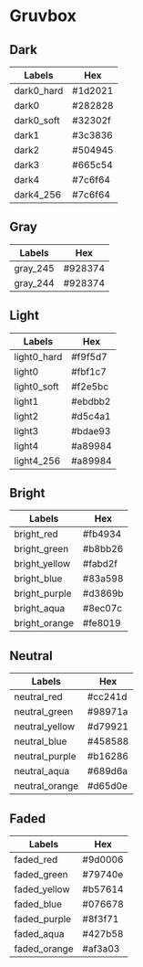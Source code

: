 # Gruvbox

## Dark

Labels     | Hex
---------- | -------
dark0_hard | #1d2021
dark0      | #282828
dark0_soft | #32302f
dark1      | #3c3836
dark2      | #504945
dark3      | #665c54
dark4      | #7c6f64
dark4_256  | #7c6f64

## Gray

Labels   | Hex
-------- | -------
gray_245 | #928374
gray_244 | #928374

## Light

Labels      | Hex
----------- | -------
light0_hard | #f9f5d7
light0      | #fbf1c7
light0_soft | #f2e5bc
light1      | #ebdbb2
light2      | #d5c4a1
light3      | #bdae93
light4      | #a89984
light4_256  | #a89984

## Bright

Labels        | Hex
------------- | -------
bright_red    | #fb4934
bright_green  | #b8bb26
bright_yellow | #fabd2f
bright_blue   | #83a598
bright_purple | #d3869b
bright_aqua   | #8ec07c
bright_orange | #fe8019

## Neutral

Labels         | Hex
-------------- | -------
neutral_red    | #cc241d
neutral_green  | #98971a
neutral_yellow | #d79921
neutral_blue   | #458588
neutral_purple | #b16286
neutral_aqua   | #689d6a
neutral_orange | #d65d0e

## Faded

Labels       | Hex
------------ | -------
faded_red    | #9d0006
faded_green  | #79740e
faded_yellow | #b57614
faded_blue   | #076678
faded_purple | #8f3f71
faded_aqua   | #427b58
faded_orange | #af3a03

